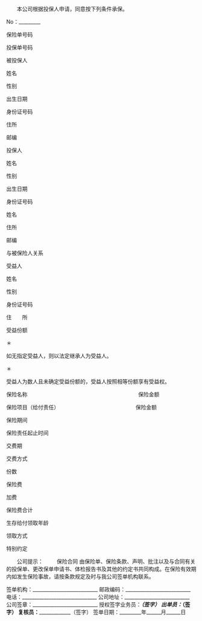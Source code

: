 
 


　　本公司根据投保人申请，同意按下列条件承保。


No：_________






 

  

   


保险单号码





   



 




   


投保单号码





   



 




  

  

   


被投保人





   


姓名





   



 




   


性别





   



 




   


出生日期　





   



 




   


身份证号码





   



 




  

  

   


住所





   



 




   


邮编





   



 




  

  

   


投保人





   


姓名





   



 




   


性别





   



 




   


出生日期　





   



 




   


身份证号码





   


姓名





  

  

   


住所





   



 




   


邮编





   



 




   


与被保险人关系





   



 




  

  

   


受益人





   


姓名





   


性别





   


身份证号码





   


住　　所　





   


受益份额





  

  

   



 




   



 




   



 




   



 




   



 




  

  

   



＊
      



如无指定受益人，则以法定继承人为受益人。






＊
      



受益人为数人且未确定受益份额的，受益人按照相等份额享有受益权。





  

  

   


保险名称　　　　　　　　　　　　　　　　　　　　　保险金额　





  

  

   


保险项目（给付责任）　　　　　　　　　　　　　　　保险金额　





  

  

   


保险期间　





   



 




   


保险责任起止时间





   



 




  

  

   


交费期





   



 




   


交费方式





   



 




   


份数





   



 




  

  

   


保险费





   



 




   


加费





   



 




   


保险费合计





   



 




  

  

   


生存给付领取年龄





   



 




   


领取方式





   



 




  

  

   


特别约定





  

 




　　公司提示：
　　
保险合同
由保险单、保险条款、声明、批注以及与合同有关的投保单、更改保单申请书、体检报告书及其他的约定书共同构成。在保险有效期内如发生保险事故，请按条款规定及时与我公司签单机构联系。





 


签单机构：___________________________
邮政编码：___________________________
电话：_______________________________
公司地址：___________________________
公司签章：___________________________
授权签字业务员：_____________（签字）
出单员：_____________________（签字）
复核员：_____________________（签字）
签单日期：_________年______月______日
 


 

 
 
 
 
 
  


  
 

  


  


  
 
 
 
 

